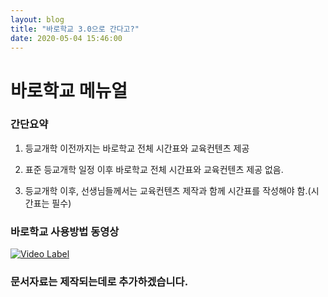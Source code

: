```yaml
---
layout: blog
title: "바로학교 3.0으로 간다고?"
date: 2020-05-04 15:46:00
---
```


# 바로학교 메뉴얼

### 간단요약

1. 등교개학 이전까지는 바로학교 전체 시간표와 교육컨텐츠 제공

2. 표준 등교개학 일정 이후 바로학교 전체 시간표와 교육컨텐츠 제공 없음.

3. 등교개학 이후, 선생님들께서는 교육컨텐츠 제작과 함께 시간표를 작성해야 함.(시간표는 필수)


### 바로학교 사용방법 동영상

[![Video Label](http://img.youtube.com/vi/uLR1RNqJ1Mw/0.jpg)](https://www.youtube.com/watch?v=08wwo3Fvjwg)


### 문서자료는 제작되는데로 추가하겠습니다.
